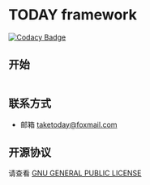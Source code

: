 # TODAY framework

[![Codacy Badge](https://api.codacy.com/project/badge/Grade/3fc111bcdf694f96bbf1a063058eea36)](https://app.codacy.com/app/TAKETODAY/today-framework?utm_source=github.com&utm_medium=referral&utm_content=TAKETODAY/today-framework&utm_campaign=Badge_Grade_Settings)


## 开始

```java


```

## 联系方式
- 邮箱 taketoday@foxmail.com

## 开源协议

请查看 [GNU GENERAL PUBLIC LICENSE](https://github.com/TAKETODAY/today-framework/blob/master/LICENSE)

